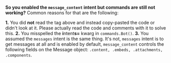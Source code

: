 **So you enabled the `message_content` intent but commands are still not working?**
Common reasons for that are the following:

**1.** You did __not__ read the tag above and instead copy-pasted the code or didn't look at it.
Please actually read the code and comments with it to solve this.
**2.** You misspelled the **i**ntent**s=** kwarg in `commands.Bot()`.
**3.** You assumed the `messages` intent is the same thing.
It's not, `messages` intent is to get messages at all and is enabled by default, `message_content` controls the following fields on the Message object: `.content, .embeds, .attachments, .components`.
